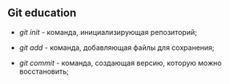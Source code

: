 ## Git education

* *git init* - команда, инициализирующая репозиторий;

* *git add* - команда, добавляющая файлы для сохранения;

* *git commit* - команда, создающая версию, которую можно восстановить;
